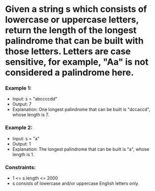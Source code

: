 # Given a string s which consists of lowercase or uppercase letters, return the length of the longest palindrome that can be built with those letters. Letters are case sensitive, for example, "Aa" is not considered a palindrome here.

### Example 1:
- Input: s = "abccccdd"
- Output: 7
- Explanation: One longest palindrome that can be built is "dccaccd", whose length is 7.

### Example 2:
- Input: s = "a"
- Output: 1
- Explanation: The longest palindrome that can be built is "a", whose length is 1.
 
### Constraints:
- 1 <= s.length <= 2000
- s consists of lowercase and/or uppercase English letters only.